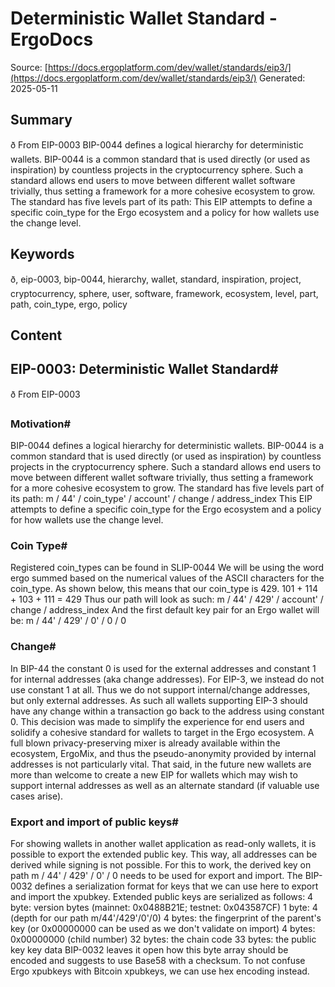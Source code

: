 # Deterministic Wallet Standard - ErgoDocs
Source: [https://docs.ergoplatform.com/dev/wallet/standards/eip3/](https://docs.ergoplatform.com/dev/wallet/standards/eip3/)
Generated: 2025-05-11

## Summary
ð From EIP-0003 BIP-0044 defines a logical hierarchy for deterministic wallets. BIP-0044 is a common standard that is used directly (or used as inspiration) by countless projects in the cryptocurrency sphere. Such a standard allows end users to move between different wallet software trivially, thus setting a framework for a more cohesive ecosystem to grow. The standard has five levels part of its path: This EIP attempts to define a specific coin_type for the Ergo ecosystem and a policy for how wallets use the change level.

## Keywords
ð, eip-0003, bip-0044, hierarchy, wallet, standard, inspiration, project, cryptocurrency, sphere, user, software, framework, ecosystem, level, part, path, coin_type, ergo, policy

## Content
## EIP-0003: Deterministic Wallet Standard#
ð From EIP-0003

### Motivation#
BIP-0044 defines a logical hierarchy for deterministic wallets. BIP-0044 is a common standard that is used directly (or used as inspiration) by countless projects in the cryptocurrency sphere.
Such a standard allows end users to move between different wallet software trivially, thus setting a framework for a more cohesive ecosystem to grow.
The standard has five levels part of its path:
m / 44' / coin_type' / account' / change / address_index
This EIP attempts to define a specific coin_type for the Ergo ecosystem and a policy for how wallets use the change level.

### Coin Type#
Registered coin_types can be found in SLIP-0044
We will be using the word ergo summed based on the numerical values of the ASCII characters for the coin_type. As shown below, this means that our coin_type is 429.
101 + 114 + 103 + 111 = 429
Thus our path will look as such:
m / 44' / 429' / account' / change / address_index
And the first default key pair for an Ergo wallet will be:
m / 44' / 429' / 0' / 0 / 0

### Change#
In BIP-44 the constant 0 is used for the external addresses and constant 1 for internal addresses (aka change addresses).
For EIP-3, we instead do not use constant 1 at all. Thus we do not support internal/change addresses, but only external addresses.
As such all wallets supporting EIP-3 should have any change within a transaction go back to the address using constant 0.
This decision was made to simplify the experience for end users and solidify a cohesive standard for wallets to target in the Ergo ecosystem. A full blown privacy-preserving mixer is already available within the ecosystem, ErgoMix, and thus the pseudo-anonymity provided by internal addresses is not particularly vital.
That said, in the future new wallets are more than welcome to create a new EIP for wallets which may wish to support internal addresses as well as an alternate standard (if valuable use cases arise).

### Export and import of public keys#
For showing wallets in another wallet application as read-only wallets, it is possible to export the extended public key. This way, all addresses can be derived while signing is not possible. For this to work, the derived key on path m / 44' / 429' / 0' / 0 needs to be used for export and import.
The BIP-0032 defines a serialization format for keys that we can use here to export and import the xpubkey.
Extended public keys are serialized as follows:
4 byte: version bytes (mainnet: 0x0488B21E; testnet: 0x043587CF)
1 byte: 4 (depth for our path m/44'/429'/0'/0)
4 bytes: the fingerprint of the parent's key (or 0x00000000 can be used as we don't validate on import)
4 bytes: 0x00000000 (child number)
32 bytes: the chain code
33 bytes: the public key key data
BIP-0032 leaves it open how this byte array should be encoded and suggests to use Base58 with a checksum. To not confuse Ergo xpubkeys with Bitcoin xpubkeys, we can use hex encoding instead.
